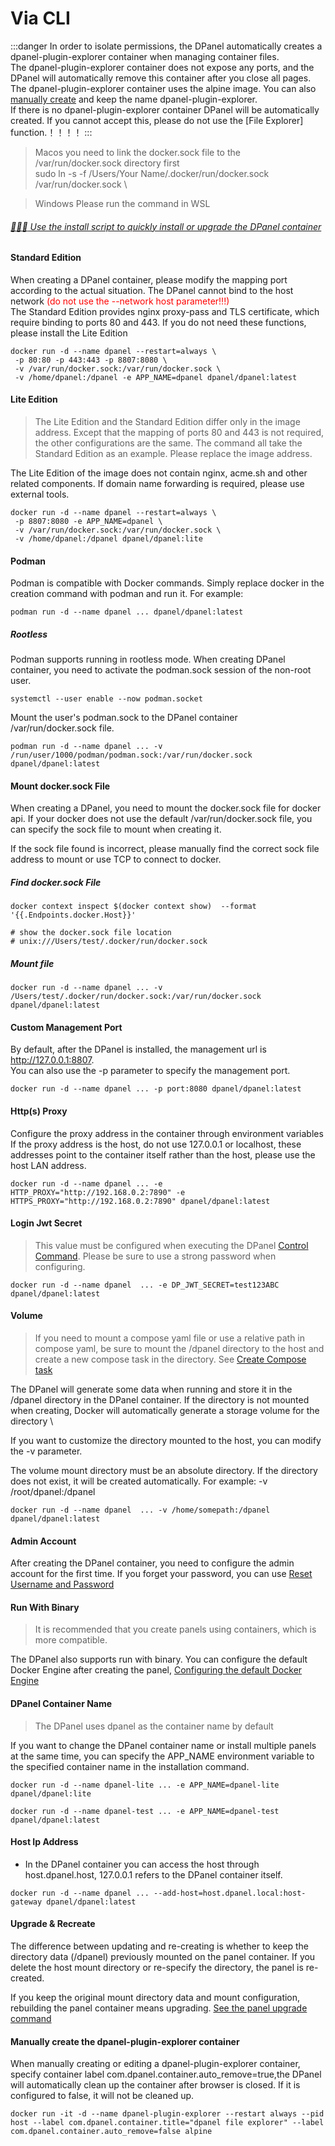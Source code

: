 # Via CLI

:::danger
 In order to isolate permissions, the DPanel automatically creates a dpanel-plugin-explorer container when managing container files. \
The dpanel-plugin-explorer container does not expose any ports, and the DPanel will automatically remove this container after you close all pages.\
The dpanel-plugin-explorer container uses the alpine image. You can also [manually create](/docs/en-US/install/docker#manually-create-the-dpanel-plugin-explorer-container) and keep the name dpanel-plugin-explorer.\
If there is no dpanel-plugin-explorer container DPanel will be automatically created. If you cannot accept this, please do not use the [File Explorer] function.！！！！ 
:::

> Macos you need to link the docker.sock file to the /var/run/docker.sock directory first\
> sudo ln -s -f /Users/Your Name/.docker/run/docker.sock /var/run/docker.sock \

> Windows Please run the command in WSL

###### [:rocket::rocket::rocket: Use the install script to quickly install or upgrade the DPanel container](/docs/en-US/install/shell)

#### Standard Edition

When creating a DPanel container, please modify the mapping port according to the actual situation. The DPanel cannot bind to the host network <span style="color: red"> (do not use the --network host parameter!!!) </span> \
The Standard Edition provides nginx proxy-pass and TLS certificate, which require binding to ports 80 and 443. If you do not need these functions, please install the Lite Edition

```
docker run -d --name dpanel --restart=always \
 -p 80:80 -p 443:443 -p 8807:8080 \
 -v /var/run/docker.sock:/var/run/docker.sock \
 -v /home/dpanel:/dpanel -e APP_NAME=dpanel dpanel/dpanel:latest
```

#### Lite Edition

> The Lite Edition and the Standard Edition differ only in the image address. Except that the mapping of ports 80 and 443 is not required, the other configurations are the same. The command all take the Standard Edition as an example. Please replace the image address.

The Lite Edition of the image does not contain nginx, acme.sh and other related components. If domain name forwarding is required, please use external tools.


```
docker run -d --name dpanel --restart=always \
 -p 8807:8080 -e APP_NAME=dpanel \
 -v /var/run/docker.sock:/var/run/docker.sock \
 -v /home/dpanel:/dpanel dpanel/dpanel:lite
 ```

#### Podman

Podman is compatible with Docker commands. Simply replace docker in the creation command with podman and run it. For example:

```
podman run -d --name dpanel ... dpanel/dpanel:latest
```

##### Rootless

Podman supports running in rootless mode. When creating DPanel container, you need to activate the podman.sock session of the non-root user.

```
systemctl --user enable --now podman.socket
```

Mount the user's podman.sock to the DPanel container /var/run/docker.sock file.

```
podman run -d --name dpanel ... -v /run/user/1000/podman/podman.sock:/var/run/docker.sock dpanel/dpanel:latest
```

#### Mount docker.sock File

When creating a DPanel, you need to mount the docker.sock file for docker api. If your docker does not use the default /var/run/docker.sock file, you can specify the sock file to mount when creating it.

If the sock file found is incorrect, please manually find the correct sock file address to mount or use TCP to connect to docker.

##### Find docker.sock File

```
docker context inspect $(docker context show)  --format '{{.Endpoints.docker.Host}}'

# show the docker.sock file location
# unix:///Users/test/.docker/run/docker.sock
```

##### Mount file

```
docker run -d --name dpanel ... -v /Users/test/.docker/run/docker.sock:/var/run/docker.sock dpanel/dpanel:latest
```

#### Custom Management Port

By default, after the DPanel is installed, the management url is http://127.0.0.1:8807. \
You can also use the -p parameter to specify the management port.

```
docker run -d --name dpanel ... -p port:8080 dpanel/dpanel:latest
```

#### Http(s) Proxy

Configure the proxy address in the container through environment variables \
If the proxy address is the host, do not use 127.0.0.1 or localhost, these addresses point to the container itself rather than the host, please use the host LAN address.

```
docker run -d --name dpanel ... -e HTTP_PROXY="http://192.168.0.2:7890" -e HTTPS_PROXY="http://192.168.0.2:7890" dpanel/dpanel:latest
```

#### Login Jwt Secret

> This value must be configured when executing the DPanel [Control Command](/docs/en-US/install/ctrl). Please be sure to use a strong password when configuring.

```
docker run -d --name dpanel  ... -e DP_JWT_SECRET=test123ABC  dpanel/dpanel:latest
```

#### Volume

> If you need to mount a compose yaml file or use a relative path in compose yaml, be sure to mount the /dpanel directory to the host and create a new compose task in the directory. See [Create Compose task](/manual/compose-create#mount)

The DPanel will generate some data when running and store it in the /dpanel directory in the DPanel container. If the directory is not mounted when creating, Docker will automatically generate a storage volume for the directory \

If you want to customize the directory mounted to the host, you can modify the -v parameter.

The volume mount directory must be an absolute directory. If the directory does not exist, it will be created automatically. For example: -v /root/dpanel:/dpanel

```
docker run -d --name dpanel  ... -v /home/somepath:/dpanel dpanel/dpanel:latest
```

#### Admin Account

After creating the DPanel container, you need to configure the admin account for the first time. If you forget your password, you can use [Reset Username and Password](/install/ctrl#user-reset)


#### Run With Binary

> It is recommended that you create panels using containers, which is more compatible.

The DPanel also supports run with binary. You can configure the default Docker Engine after creating the panel, [Configuring the default Docker Engine](/manual/system-env#setting-default-env)

#### DPanel Container Name

> The DPanel uses dpanel as the container name by default

If you want to change the DPanel container name or install multiple panels at the same time, you can specify the APP_NAME environment variable to the specified container name in the installation command.

```
docker run -d --name dpanel-lite ... -e APP_NAME=dpanel-lite dpanel/dpanel:lite
```

```
docker run -d --name dpanel-test ... -e APP_NAME=dpanel-test dpanel/dpanel:latest
```

#### Host Ip Address

- In the DPanel container you can access the host through host.dpanel.host, 127.0.0.1 refers to the DPanel container itself.

```
docker run -d --name dpanel ... --add-host=host.dpanel.local:host-gateway dpanel/dpanel:latest
```

#### Upgrade & Recreate

The difference between updating and re-creating is whether to keep the directory data (/dpanel) previously mounted on the panel container. If you delete the host mount directory or re-specify the directory, the panel is re-created.

If you keep the original mount directory data and mount configuration, rebuilding the panel container means upgrading. [See the panel upgrade command](/manual/system-dpanel-upgrade)

#### Manually create the dpanel-plugin-explorer container

When manually creating or editing a dpanel-plugin-explorer container, specify container label com.dpanel.container.auto_remove=true,the DPanel will automatically clean up the container after browser is closed. If it is configured to false, it will not be cleaned up.

```
docker run -it -d --name dpanel-plugin-explorer --restart always --pid host --label com.dpanel.container.title="dpanel file explorer" --label com.dpanel.container.auto_remove=false alpine
```